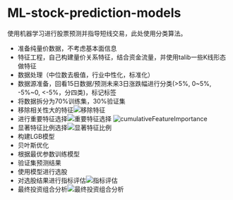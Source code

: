 # ML-stock-prediction-models

使用机器学习进行股票预测并指导短线交易，此处使用分类算法。
* 准备纯量价数据，不考虑基本面信息
* 特征工程，自己构建量价关系特征，结合资金流量，并使用talib一些K线形态做特征
* 数据处理（中位数去极值，行业中性化，标准化）
* 数据源准备，回看15日数据/预测未来3日涨跌幅进行分类(>5%, 0~5%, -5%~0, <-5%，分四类)，标记标签
* 将数据拆分为70%训练集，30%验证集
* 移除相关性大的特征![移除特征](https://user-images.githubusercontent.com/43202488/136674627-d8976909-f0ed-4cde-be52-8550aac5d941.png)
* 进行重要特征选择![重要特征选择](https://user-images.githubusercontent.com/43202488/136674673-51b2f4d2-6e9a-48bc-904f-f2d883f1051c.png)
![cumulativeFeatureImportance](https://user-images.githubusercontent.com/43202488/136674677-e1506539-b7b0-45ab-81db-a5de67f7f7f4.png)
* 显著特征比例选择![显著特征比例](https://user-images.githubusercontent.com/43202488/136674699-4f2bbf43-66c2-4686-bdea-fbf5961da8a5.png)
* 构建LGB模型
* 贝叶斯优化
* 根据最优参数训练模型
* 验证集预测结果
* 使用模型进行选股
* 对选股结果进行指标评估![指标评估](https://user-images.githubusercontent.com/43202488/136674773-51fa352c-c7c6-4891-847d-968628187897.png)
* 最终投资组合分析![最终投资组合分析](https://user-images.githubusercontent.com/43202488/136674929-28ccdb60-acc9-4522-bd08-a568f1f35fe3.png)

